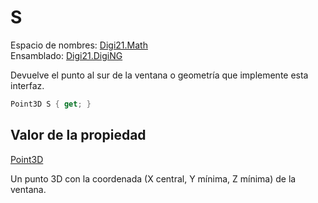 # S

Espacio de nombres: [Digi21.Math](../../../)  
Ensamblado: [Digi21.DigiNG](../../../../)

Devuelve el punto al sur de la ventana o geometría que implemente esta interfaz.

```csharp
Point3D S { get; }
```

## Valor de la propiedad

[Point3D](../../../clases/point3d.md)

Un punto 3D con la coordenada \(X central, Y mínima, Z mínima\) de la ventana.

